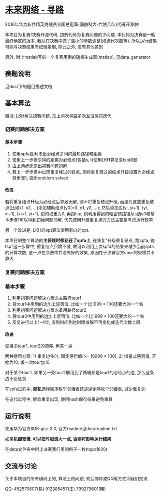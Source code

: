 [未来网络 - 寻路](http://codecraft.huawei.com/home/index)
=================

2016年华为软件精英挑战赛全国总冠军(国防科大-六院八队)代码开源啦!

本项目为复赛/决赛开源代码, 初赛代码为复赛问题的子问题.
本代码为决赛前一晚最终确定的版本, 我队在决赛中做了些小的参数调整(如迭代次数等), 所以运行结果可能与决赛结果有细微差别, 除此之外, 没有其他差别

另外, 附上matlab写的一个复赛用例的随机生成器(matlab), 见data_generator


赛题说明
--------

见doc/下的题目描述文档


基本算法
--------

概况: [LKH](http://www.akira.ruc.dk/~keld/research/LKH/)解决初赛问题, 加上两次寻路多次互设惩罚迭代

### 初赛问题解决方案

#### 基本步骤

1. 使用spfa或dij求出必经点之间的最短路径和距离
2. 使用上一步骤求得的距离对必经点(包括s, t)使用LKH算法求tsp问题
3. 由上两步还原出初赛问题的解
4. 若上一步步骤中出现重复经过的结点, 则将重复经过的结点升级设置为必经点, 转步骤1, 否则problem solved.

#### 改进

若将重复结点升级为必经点后导致无解, 则不将重复结点升级, 而是对这些重复结点(比如x1, x2, ...)添加辅助结点(y0(=t), y1, y2, ...); 然后添加边(yi, yi+1), (yi, xi+1), (xi+1, yi+1), 边的权重为0, 再跑tsp; 则利用得到的哈密顿路径从s到y0和基本步骤1可以得到初始问题的解. 优先使用升级重复点的方法主要是考虑运行效率

另一个改进是, LKH的opt算法使用有向的opt.

本项目的整个算法的**主要耗时都花在了spfa上**, 在重复"升级重复结点, 跑spfa, 跑tsp"这一步骤中, 重复结点只增不减, 故可以利用上次spfa的结果来减少当前spfa的计算次数, 这一点在决赛中并没有好的效果, 原因在于决赛官方case的规模并不算大

### 复赛问题解决方案

### 基本步骤

1. 利用初赛问题解决方案求主路径tour1
2. 将tour1中用到的边加上惩罚值, 比如一个比1999 * 100还要大的一个权
3. 利用初赛问题解决方案求备用路径tour2
4. 将tour2中用到的边加上惩罚值, 比如一个比1999 * 100还要大的一个权
5. 反复进行以上1~4步, 直到时间到达时限或解不再变化或迭代次数上限.

#### 改进

调换求tour1, tour2的顺序, 再来一遍

两种惩罚方案: 1) 重复边多时, 固定惩罚值(>= 19999 * 100); 2) 增量式惩罚值, 开始为10, 求一次tour加10

对于某个tour1, 如果另一条tour2解用到了两端都是tour1的必经点的边, 那么这条边不设惩罚

在spfa过程中, **随机**选择顺序枚举邻接表还是逆倒序枚举邻接表, 减少重复边

在迭代过程中, 解会重复出现, 使用hash保存结果避免重算


运行说明
--------

使用华为官方SDK-gcc-2.0, 官方readme见doc/readme.txt

如果**机器较慢, 可以把时限调大一点, 否则将影响运行结果**

在data文件夹中附上决赛我们用的例子一枚(topo1800)


交流与讨论
----------

关于本项目的所有编码上的, 算法上的问题, 欢迎邮件或QQ等方式同我们交流

QQ: 452570607(易) 912385457(王) 799279601(韩)
